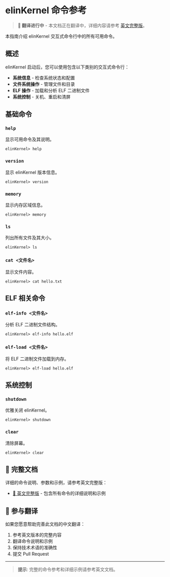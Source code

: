 # elinKernel 命令参考

> **🚧 翻译进行中** - 本文档正在翻译中，详细内容请参考 [英文完整版](../en/commands.md)。

本指南介绍 elinKernel 交互式命令行中的所有可用命令。

## 概述

elinKernel 启动后，您可以使用包含以下类别的交互式命令行：

- **系统信息** - 检查系统状态和配置
- **文件系统操作** - 管理文件和目录
- **ELF 操作** - 加载和分析 ELF 二进制文件
- **系统控制** - 关机、重启和清屏

## 基础命令

### `help`
显示可用命令及其说明。

```
elinKernel> help
```

### `version`
显示 elinKernel 版本信息。

```
elinKernel> version
```

### `memory`
显示内存区域信息。

```
elinKernel> memory
```

### `ls`
列出所有文件及其大小。

```
elinKernel> ls
```

### `cat <文件名>`
显示文件内容。

```
elinKernel> cat hello.txt
```

## ELF 相关命令

### `elf-info <文件名>`
分析 ELF 二进制文件结构。

```
elinKernel> elf-info hello.elf
```

### `elf-load <文件名>`
将 ELF 二进制文件加载到内存。

```
elinKernel> elf-load hello.elf
```

## 系统控制

### `shutdown`
优雅关闭 elinKernel。

```
elinKernel> shutdown
```

### `clear`
清除屏幕。

```
elinKernel> clear
```

## 📖 完整文档

详细的命令说明、参数和示例，请参考英文完整版：

- [📖 英文完整版](../en/commands.md) - 包含所有命令的详细说明和示例

## 🤝 参与翻译

如果您愿意帮助完善此文档的中文翻译：

1. 参考英文版本的完整内容
2. 翻译命令说明和示例
3. 保持技术术语的准确性
4. 提交 Pull Request

---

> **提示**: 完整的命令参考和详细示例请参考英文文档。 
